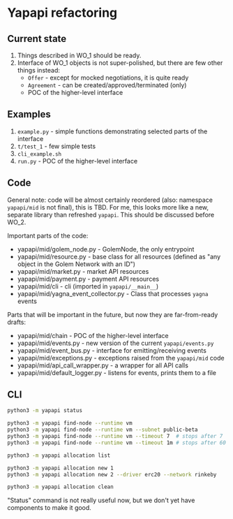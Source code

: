 # Yapapi refactoring

## Current state

1. Things described in WO\_1 should be ready.
2. Interface of WO\_1 objects is not super-polished, but there are few other things instead:
    * `Offer` - except for mocked negotiations, it is quite ready
    * `Agreement` - can be created/approved/terminated (only)
    * POC of the higher-level interface

## Examples

1. `example.py` - simple functions demonstrating selected parts of the interface
2. `t/test_1` - few simple tests
3. `cli_example.sh`
4. `run.py` - POC of the higher-level interface

## Code

General note: code will be almost certainly reordered (also: namespace `yapapi/mid` is not final), this is TBD.
For me, this looks more like a new, separate library than refreshed `yapapi`. This should be discussed before WO\_2.

Important parts of the code:

* yapapi/mid/golem\_node.py - GolemNode, the only entrypoint
* yapapi/mid/resource.py    - base class for all resources (defined as "any object in the Golem Network with an ID")
* yapapi/mid/market.py      - market API resources
* yapapi/mid/payment.py     - payment API resources
* yapapi/mid/cli            - cli (imported in `yapapi/__main__`)
* yapapi/mid/yagna\_event\_collector.py - Class that processes `yagna` events

Parts that will be important in the future, but now they are far-from-ready drafts:

* yapapi/mid/chain          - POC of the higher-level interface
* yapapi/mid/events.py      - new version of the current `yapapi/events.py`
* yapapi/mid/event\_bus.py  - interface for emitting/receiving events
* yapapi/mid/exceptions.py  - exceptions raised from the `yapapi/mid` code
* yapapi/mid/api\_call\_wrapper.py - a wrapper for all API calls
* yapapi/mid/default\_logger.py - listens for events, prints them to a file

## CLI

```bash
python3 -m yapapi status

python3 -m yapapi find-node --runtime vm
python3 -m yapapi find-node --runtime vm --subnet public-beta 
python3 -m yapapi find-node --runtime vm --timeout 7  # stops after 7  seconds
python3 -m yapapi find-node --runtime vm --timeout 1m # stops after 60 seconds

python3 -m yapapi allocation list

python3 -m yapapi allocation new 1
python3 -m yapapi allocation new 2 --driver erc20 --network rinkeby

python3 -m yapapi allocation clean
```

"Status" command is not really useful now, but we don't yet have components to make it good.
